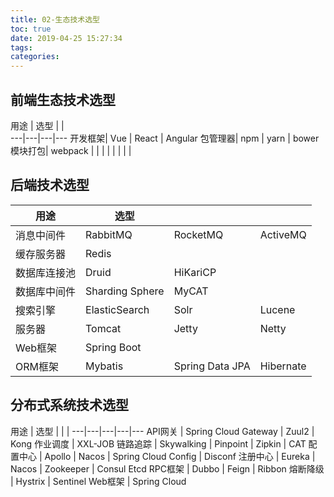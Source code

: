 ```yaml
---
title: 02-生态技术选型
toc: true
date: 2019-04-25 15:27:34
tags:
categories:
---
```


## 前端生态技术选型
用途 | 选型 |  |  
---|---|---|---
开发框架| Vue | React | Angular
包管理器| npm | yarn | bower 
模块打包| webpack |  | 
|  |  | 
|  |  | 


## 后端技术选型

用途 | 选型 |  |  |
---|---|---|---
消息中间件 | RabbitMQ | RocketMQ | ActiveMQ
缓存服务器 | Redis | | 
数据库连接池 | Druid | HiKariCP | 
数据库中间件 | Sharding Sphere | MyCAT
搜索引擎 | ElasticSearch | Solr | Lucene
服务器| Tomcat | Jetty | Netty | Nginx
Web框架| Spring Boot
ORM框架| Mybatis | Spring Data JPA | Hibernate

## 分布式系统技术选型
用途 | 选型 |  |  |
---|---|---|---|---
API网关 | Spring Cloud Gateway | Zuul2 | Kong
作业调度 | XXL-JOB
链路追踪 | Skywalking | Pinpoint | Zipkin | CAT 
配置中心 | Apollo | Nacos | Spring Cloud Config | Disconf
注册中心 | Eureka | Nacos | Zookeeper | Consul Etcd
RPC框架 | Dubbo | Feign | Ribbon
熔断降级 | Hystrix | Sentinel
Web框架 | Spring Cloud